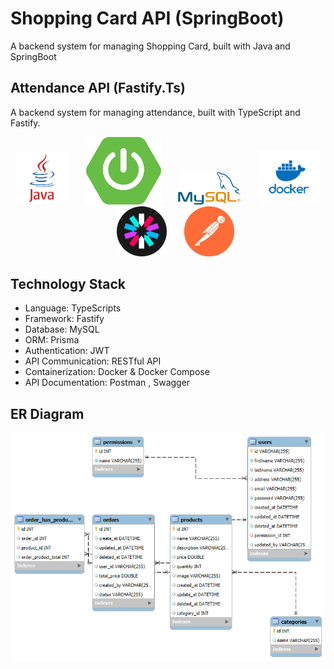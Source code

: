 # Shopping Card API (SpringBoot)

A backend system for managing Shopping Card, built with Java and SpringBoot

## Attendance API (Fastify.Ts)

A backend system for managing attendance, built with TypeScript and Fastify.

<p align="center">
  <img src="image/java.png" width="85" />
  &nbsp;&nbsp;&nbsp;&nbsp;&nbsp;
  <img src="image/sp.png" width="120" />
  &nbsp;&nbsp;&nbsp;&nbsp;&nbsp;
  <img src="image/mysql.png" width="100" />
  &nbsp;&nbsp;&nbsp;&nbsp;&nbsp;
  <img src="image/docker.png" width="100" />
  &nbsp;&nbsp;&nbsp;&nbsp;&nbsp;
  <img src="image/jwt.png" width="80" />
  &nbsp;&nbsp;&nbsp;&nbsp;&nbsp;
  <img src="image/post.png" width="80" />
</p>


## Technology Stack

- Language: TypeScripts
- Framework: Fastify
- Database: MySQL 
- ORM: Prisma
- Authentication: JWT
- API Communication: RESTful API
- Containerization: Docker & Docker Compose
- API Documentation: Postman , Swagger


## ER Diagram
![ER Diagram](image/shop_er.png)
